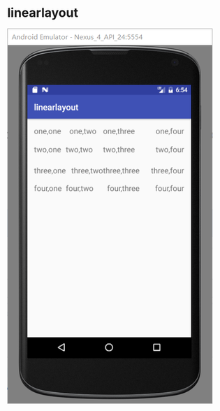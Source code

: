 # linearlayout
![image](https://github.com/Incredible-May/linearlayout/blob/master/linearlayout.png)
